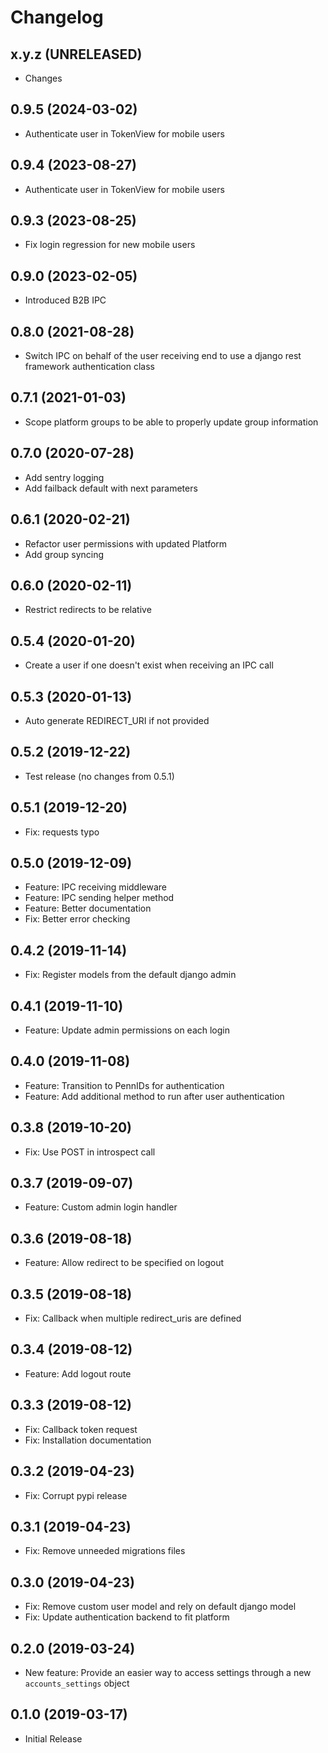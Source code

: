 Changelog
=========

x.y.z (UNRELEASED)
------------------
* Changes

0.9.5 (2024-03-02)
------------------
* Authenticate user in TokenView for mobile users

0.9.4 (2023-08-27)
------------------
* Authenticate user in TokenView for mobile users

0.9.3 (2023-08-25)
------------------
* Fix login regression for new mobile users

0.9.0 (2023-02-05)
------------------
* Introduced B2B IPC

0.8.0 (2021-08-28)
------------------
* Switch IPC on behalf of the user receiving end to use a django rest framework authentication class

0.7.1 (2021-01-03)
------------------
* Scope platform groups to be able to properly update group information

0.7.0 (2020-07-28)
------------------
* Add sentry logging
* Add failback default with next parameters

0.6.1 (2020-02-21)
------------------
* Refactor user permissions with updated Platform
* Add group syncing

0.6.0 (2020-02-11)
------------------
* Restrict redirects to be relative

0.5.4 (2020-01-20)
------------------
* Create a user if one doesn't exist when receiving an IPC call

0.5.3 (2020-01-13)
------------------
* Auto generate REDIRECT_URI if not provided

0.5.2 (2019-12-22)
------------------
* Test release (no changes from 0.5.1)

0.5.1 (2019-12-20)
------------------
* Fix: requests typo

0.5.0 (2019-12-09)
------------------
* Feature: IPC receiving middleware
* Feature: IPC sending helper method
* Feature: Better documentation
* Fix: Better error checking

0.4.2 (2019-11-14)
------------------
* Fix: Register models from the default django admin

0.4.1 (2019-11-10)
------------------
* Feature: Update admin permissions on each login

0.4.0 (2019-11-08)
------------------
* Feature: Transition to PennIDs for authentication
* Feature: Add additional method to run after user authentication

0.3.8 (2019-10-20)
------------------
* Fix: Use POST in introspect call

0.3.7 (2019-09-07)
------------------
* Feature: Custom admin login handler

0.3.6 (2019-08-18)
------------------
* Feature: Allow redirect to be specified on logout

0.3.5 (2019-08-18)
------------------
* Fix: Callback when multiple redirect_uris are defined

0.3.4 (2019-08-12)
------------------
* Feature: Add logout route

0.3.3 (2019-08-12)
------------------
* Fix: Callback token request
* Fix: Installation documentation

0.3.2 (2019-04-23)
------------------
* Fix: Corrupt pypi release

0.3.1 (2019-04-23)
------------------
* Fix: Remove unneeded migrations files

0.3.0 (2019-04-23)
------------------
* Fix: Remove custom user model and rely on default django model
* Fix: Update authentication backend to fit platform

0.2.0 (2019-03-24)
------------------
* New feature: Provide an easier way to access settings through a new `accounts_settings` object

0.1.0 (2019-03-17)
------------------
* Initial Release
